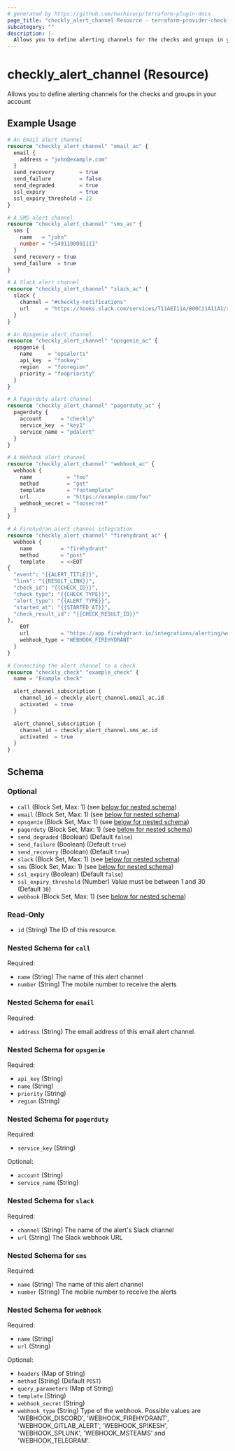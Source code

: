 ```yaml
---
# generated by https://github.com/hashicorp/terraform-plugin-docs
page_title: "checkly_alert_channel Resource - terraform-provider-checkly"
subcategory: ""
description: |-
  Allows you to define alerting channels for the checks and groups in your account
---
```


# checkly_alert_channel (Resource)

Allows you to define alerting channels for the checks and groups in your account

## Example Usage

```terraform
# An Email alert channel
resource "checkly_alert_channel" "email_ac" {
  email {
    address = "john@example.com"
  }
  send_recovery        = true
  send_failure         = false
  send_degraded        = true
  ssl_expiry           = true
  ssl_expiry_threshold = 22
}

# A SMS alert channel
resource "checkly_alert_channel" "sms_ac" {
  sms {
    name   = "john"
    number = "+5491100001111"
  }
  send_recovery = true
  send_failure  = true
}

# A Slack alert channel
resource "checkly_alert_channel" "slack_ac" {
  slack {
    channel = "#checkly-notifications"
    url     = "https://hooks.slack.com/services/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"
  }
}

# An Opsgenie alert channel
resource "checkly_alert_channel" "opsgenie_ac" {
  opsgenie {
    name     = "opsalerts"
    api_key  = "fookey"
    region   = "fooregion"
    priority = "foopriority"
  }
}

# A Pagerduty alert channel
resource "checkly_alert_channel" "pagerduty_ac" {
  pagerduty {
    account      = "checkly"
    service_key  = "key1"
    service_name = "pdalert"
  }
}

# A Webhook alert channel
resource "checkly_alert_channel" "webhook_ac" {
  webhook {
    name           = "foo"
    method         = "get"
    template       = "footemplate"
    url            = "https://example.com/foo"
    webhook_secret = "foosecret"
  }
}

# A Firehydran alert channel integration
resource "checkly_alert_channel" "firehydrant_ac" {
  webhook {
    name         = "firehydrant"
    method       = "post"
    template     = <<EOT
{
  "event": "{{ALERT_TITLE}}",
  "link": "{{RESULT_LINK}}",
  "check_id": "{{CHECK_ID}}",
  "check_type": "{{CHECK_TYPE}}",
  "alert_type": "{{ALERT_TYPE}}",
  "started_at": "{{STARTED_AT}}",
  "check_result_id": "{{CHECK_RESULT_ID}}"
},
    EOT
    url          = "https://app.firehydrant.io/integrations/alerting/webhooks/2/checkly"
    webhook_type = "WEBHOOK_FIREHYDRANT"
  }
}

# Connecting the alert channel to a check
resource "checkly_check" "example_check" {
  name = "Example check"

  alert_channel_subscription {
    channel_id = checkly_alert_channel.email_ac.id
    activated  = true
  }

  alert_channel_subscription {
    channel_id = checkly_alert_channel.sms_ac.id
    activated  = true
  }
}
```

<!-- schema generated by tfplugindocs -->
## Schema

### Optional

- `call` (Block Set, Max: 1) (see [below for nested schema](#nestedblock--call))
- `email` (Block Set, Max: 1) (see [below for nested schema](#nestedblock--email))
- `opsgenie` (Block Set, Max: 1) (see [below for nested schema](#nestedblock--opsgenie))
- `pagerduty` (Block Set, Max: 1) (see [below for nested schema](#nestedblock--pagerduty))
- `send_degraded` (Boolean) (Default `false`)
- `send_failure` (Boolean) (Default `true`)
- `send_recovery` (Boolean) (Default `true`)
- `slack` (Block Set, Max: 1) (see [below for nested schema](#nestedblock--slack))
- `sms` (Block Set, Max: 1) (see [below for nested schema](#nestedblock--sms))
- `ssl_expiry` (Boolean) (Default `false`)
- `ssl_expiry_threshold` (Number) Value must be between 1 and 30 (Default `30`)
- `webhook` (Block Set, Max: 1) (see [below for nested schema](#nestedblock--webhook))

### Read-Only

- `id` (String) The ID of this resource.

<a id="nestedblock--call"></a>
### Nested Schema for `call`

Required:

- `name` (String) The name of this alert channel
- `number` (String) The mobile number to receive the alerts


<a id="nestedblock--email"></a>
### Nested Schema for `email`

Required:

- `address` (String) The email address of this email alert channel.


<a id="nestedblock--opsgenie"></a>
### Nested Schema for `opsgenie`

Required:

- `api_key` (String)
- `name` (String)
- `priority` (String)
- `region` (String)


<a id="nestedblock--pagerduty"></a>
### Nested Schema for `pagerduty`

Required:

- `service_key` (String)

Optional:

- `account` (String)
- `service_name` (String)


<a id="nestedblock--slack"></a>
### Nested Schema for `slack`

Required:

- `channel` (String) The name of the alert's Slack channel
- `url` (String) The Slack webhook URL


<a id="nestedblock--sms"></a>
### Nested Schema for `sms`

Required:

- `name` (String) The name of this alert channel
- `number` (String) The mobile number to receive the alerts


<a id="nestedblock--webhook"></a>
### Nested Schema for `webhook`

Required:

- `name` (String)
- `url` (String)

Optional:

- `headers` (Map of String)
- `method` (String) (Default `POST`)
- `query_parameters` (Map of String)
- `template` (String)
- `webhook_secret` (String)
- `webhook_type` (String) Type of the webhook. Possible values are 'WEBHOOK_DISCORD', 'WEBHOOK_FIREHYDRANT', 'WEBHOOK_GITLAB_ALERT', 'WEBHOOK_SPIKESH', 'WEBHOOK_SPLUNK', 'WEBHOOK_MSTEAMS' and 'WEBHOOK_TELEGRAM'.
